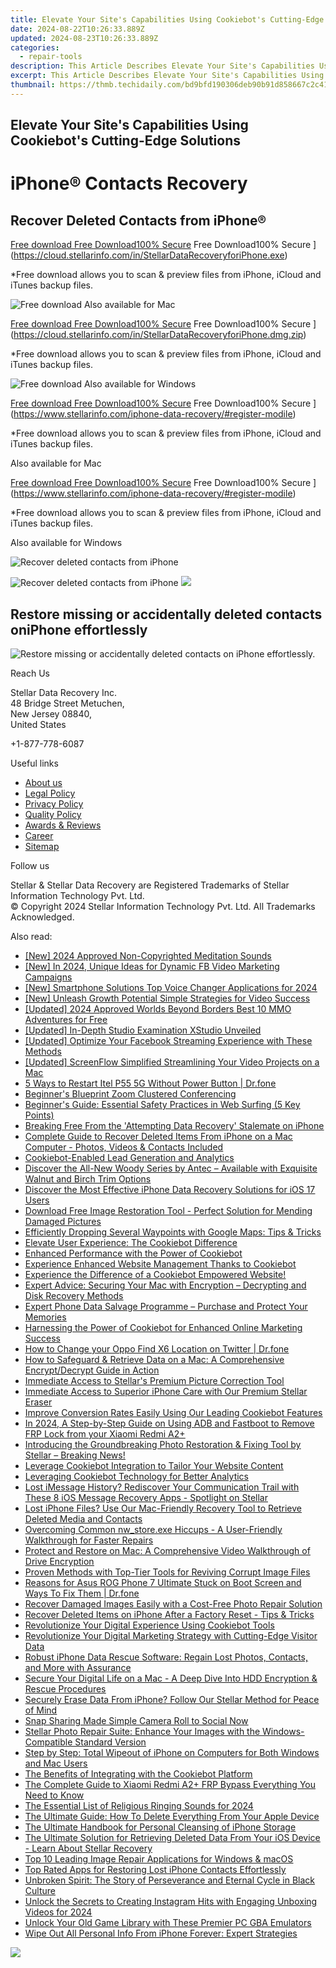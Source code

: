 ```yaml
---
title: Elevate Your Site's Capabilities Using Cookiebot's Cutting-Edge Solutions
date: 2024-08-22T10:26:33.889Z
updated: 2024-08-23T10:26:33.889Z
categories:
  - repair-tools
description: This Article Describes Elevate Your Site's Capabilities Using Cookiebot's Cutting-Edge Solutions
excerpt: This Article Describes Elevate Your Site's Capabilities Using Cookiebot's Cutting-Edge Solutions
thumbnail: https://thmb.techidaily.com/bd9bfd190306deb90b91d858667c2c41b78982227d8d0c9a830c7fb7735e577b.jpg
---
```


## Elevate Your Site's Capabilities Using Cookiebot's Cutting-Edge Solutions

# iPhone® Contacts Recovery

## Recover Deleted Contacts from iPhone®

[Free download Free Download100% Secure](https://www.stellarinfo.com/gdc/iphone-recovery/images/win.png) Free Download100% Secure ](https://cloud.stellarinfo.com/in/StellarDataRecoveryforiPhone.exe)

 \*Free download allows you to scan & preview files from iPhone, iCloud and iTunes backup files.

![Free download](https://www.stellarinfo.com/gdc/iphone-recovery/images/small-apple.png) Also available for Mac

[Free download Free Download100% Secure](https://www.stellarinfo.com/gdc/iphone-recovery/images/mac.png) Free Download100% Secure ](https://cloud.stellarinfo.com/in/StellarDataRecoveryforiPhone.dmg.zip)

 \*Free download allows you to scan & preview files from iPhone, iCloud and iTunes backup files.

![Free download](https://www.stellarinfo.com/gdc/iphone-recovery/images/small-windows.png) Also available for Windows

[Free download Free Download100% Secure](https://www.stellarinfo.com/gdc/iphone-recovery/images/win.png) Free Download100% Secure ](https://www.stellarinfo.com/iphone-data-recovery/#register-modile)

 \*Free download allows you to scan & preview files from iPhone, iCloud and iTunes backup files.

 Also available for Mac

[Free download Free Download100% Secure](https://www.stellarinfo.com/gdc/iphone-recovery/images/mac.png) Free Download100% Secure ](https://www.stellarinfo.com/iphone-data-recovery/#register-modile)

 \*Free download allows you to scan & preview files from iPhone, iCloud and iTunes backup files.

 Also available for Windows

![Recover deleted contacts
from iPhone](https://www.stellarinfo.com/iphone-data-recovery/images/contact2.png)

![Recover deleted contacts
from iPhone](https://www.stellarinfo.com/iphone-data-recovery/images/contacts.png) ![](https://www.stellarinfo.com/iphone-data-recovery/iphone-recovery/images/bg1-old.png)

## Restore missing or accidentally deleted contacts oniPhone effortlessly

![Restore missing or accidentally deleted contacts on
iPhone effortlessly.](https://www.stellarinfo.com/iphone-data-recovery/images/iphone-contact-icon.png)

Reach Us

 Stellar Data Recovery Inc.  
 48 Bridge Street Metuchen,  
 New Jersey 08840,  
 United States

+1-877-778-6087

Useful links

* [About us](https://tools.techidaily.com/stellardata-recovery/buy-now/)
* [Legal Policy](https://tools.techidaily.com/stellardata-recovery/buy-now/)
* [Privacy Policy](https://tools.techidaily.com/stellardata-recovery/buy-now/)
* [Quality Policy](https://tools.techidaily.com/stellardata-recovery/buy-now/)
* [Awards & Reviews](https://tools.techidaily.com/stellardata-recovery/buy-now/)
* [Career](https://tools.techidaily.com/stellardata-recovery/buy-now/)
* [Sitemap](https://www.stellarinfo.com/sitemap.php)

Follow us

[](https://www.facebook.com/stellarinfo) [](https://twitter.com/stellarinfo) [](https://www.linkedin.com/company/stellardatarecovery/) [](https://www.youtube.com/user/stellarite)

 Stellar & Stellar Data Recovery are Registered Trademarks of Stellar Information Technology Pvt. Ltd.  
 © Copyright 2024 Stellar Information Technology Pvt. Ltd. All Trademarks Acknowledged.

<ins class="adsbygoogle"
     style="display:block"
     data-ad-format="autorelaxed"
     data-ad-client="ca-pub-7571918770474297"
     data-ad-slot="1223367746"></ins>



<ins class="adsbygoogle"
     style="display:block"
     data-ad-client="ca-pub-7571918770474297"
     data-ad-slot="8358498916"
     data-ad-format="auto"
     data-full-width-responsive="true"></ins>

<span class="atpl-alsoreadstyle">Also read:</span>
<div><ul>
<li><a href="https://vp-tips.techidaily.com/new-2024-approved-non-copyrighted-meditation-sounds/"><u>[New] 2024 Approved  Non-Copyrighted Meditation Sounds</u></a></li>
<li><a href="https://facebook-video-recording.techidaily.com/new-in-2024-unique-ideas-for-dynamic-fb-video-marketing-campaigns/"><u>[New] In 2024, Unique Ideas for Dynamic FB Video Marketing Campaigns</u></a></li>
<li><a href="https://desktop-recording.techidaily.com/new-smartphone-solutions-top-voice-changer-applications-for-2024/"><u>[New] Smartphone Solutions  Top Voice Changer Applications for 2024</u></a></li>
<li><a href="https://youtube-blog.techidaily.com/nleash-growth-potential-simple-strategies-for-video-success/"><u>[New] Unleash Growth Potential  Simple Strategies for Video Success</u></a></li>
<li><a href="https://digital-screen-recording.techidaily.com/updated-2024-approved-worlds-beyond-borders-best-10-mmo-adventures-for-free/"><u>[Updated] 2024 Approved  Worlds Beyond Borders  Best 10 MMO Adventures for Free</u></a></li>
<li><a href="https://fox-helps.techidaily.com/updated-in-depth-studio-examination-xstudio-unveiled/"><u>[Updated] In-Depth Studio Examination  XStudio Unveiled</u></a></li>
<li><a href="https://screen-mirroring-recording.techidaily.com/updated-optimize-your-facebook-streaming-experience-with-these-methods/"><u>[Updated] Optimize Your Facebook Streaming Experience with These Methods</u></a></li>
<li><a href="https://screen-capture.techidaily.com/updated-screenflow-simplified-streamlining-your-video-projects-on-a-mac/"><u>[Updated] ScreenFlow Simplified  Streamlining Your Video Projects on a Mac</u></a></li>
<li><a href="https://phone-solutions.techidaily.com/5-ways-to-restart-itel-p55-5g-without-power-button-drfone-by-drfone-reset-android-reset-android/"><u>5 Ways to Restart Itel P55 5G Without Power Button | Dr.fone</u></a></li>
<li><a href="https://screen-sharing-recording.techidaily.com/beginners-blueprint-zoom-clustered-conferencing/"><u>Beginner's Blueprint  Zoom Clustered Conferencing</u></a></li>
<li><a href="https://tech-savvy.techidaily.com/beginners-guide-essential-safety-practices-in-web-surfing-5-key-points/"><u>Beginner's Guide: Essential Safety Practices in Web Surfing (5 Key Points)</u></a></li>
<li><a href="https://data-safeguard.techidaily.com/breaking-free-from-the-attempting-data-recovery-stalemate-on-iphone/"><u>Breaking Free From the 'Attempting Data Recovery' Stalemate on iPhone</u></a></li>
<li><a href="https://data-safeguard.techidaily.com/complete-guide-to-recover-deleted-items-from-iphone-on-a-mac-computer-photos-videos-and-contacts-included/"><u>Complete Guide to Recover Deleted Items From iPhone on a Mac Computer - Photos, Videos & Contacts Included</u></a></li>
<li><a href="https://data-safeguard.techidaily.com/cookiebot-enabled-lead-generation-and-analytics/"><u>Cookiebot-Enabled Lead Generation and Analytics</u></a></li>
<li><a href="https://hardware-tips.techidaily.com/discover-the-all-new-woody-series-by-antec-available-with-exquisite-walnut-and-birch-trim-options/"><u>Discover the All-New Woody Series by Antec – Available with Exquisite Walnut and Birch Trim Options</u></a></li>
<li><a href="https://data-safeguard.techidaily.com/discover-the-most-effective-iphone-data-recovery-solutions-for-ios-17-users/"><u>Discover the Most Effective iPhone Data Recovery Solutions for iOS 17 Users</u></a></li>
<li><a href="https://data-safeguard.techidaily.com/download-free-image-restoration-tool-perfect-solution-for-mending-damaged-pictures/"><u>Download Free Image Restoration Tool - Perfect Solution for Mending Damaged Pictures</u></a></li>
<li><a href="https://techtrends.techidaily.com/efficiently-dropping-several-waypoints-with-google-maps-tips-and-tricks/"><u>Efficiently Dropping Several Waypoints with Google Maps: Tips & Tricks</u></a></li>
<li><a href="https://data-safeguard.techidaily.com/elevate-user-experience-the-cookiebot-difference/"><u>Elevate User Experience: The Cookiebot Difference</u></a></li>
<li><a href="https://data-safeguard.techidaily.com/enhanced-performance-with-the-power-of-cookiebot/"><u>Enhanced Performance with the Power of Cookiebot</u></a></li>
<li><a href="https://data-safeguard.techidaily.com/experience-enhanced-website-management-thanks-to-cookiebot/"><u>Experience Enhanced Website Management Thanks to Cookiebot</u></a></li>
<li><a href="https://data-safeguard.techidaily.com/experience-the-difference-of-a-cookiebot-empowered-website/"><u>Experience the Difference of a Cookiebot Empowered Website!</u></a></li>
<li><a href="https://data-safeguard.techidaily.com/expert-advice-securing-your-mac-with-encryption-decrypting-and-disk-recovery-methods/"><u>Expert Advice: Securing Your Mac with Encryption – Decrypting and Disk Recovery Methods</u></a></li>
<li><a href="https://data-safeguard.techidaily.com/expert-phone-data-salvage-programme-purchase-and-protect-your-memories/"><u>Expert Phone Data Salvage Programme – Purchase and Protect Your Memories</u></a></li>
<li><a href="https://data-safeguard.techidaily.com/harnessing-the-power-of-cookiebot-for-enhanced-online-marketing-success/"><u>Harnessing the Power of Cookiebot for Enhanced Online Marketing Success</u></a></li>
<li><a href="https://location-social.techidaily.com/how-to-change-your-oppo-find-x6-location-on-twitter-drfone-by-drfone-virtual-android/"><u>How to Change your Oppo Find X6 Location on Twitter | Dr.fone</u></a></li>
<li><a href="https://data-safeguard.techidaily.com/how-to-safeguard-and-retrieve-data-on-a-mac-a-comprehensive-encryptdecrypt-guide-in-action/"><u>How to Safeguard & Retrieve Data on a Mac: A Comprehensive Encrypt/Decrypt Guide in Action</u></a></li>
<li><a href="https://data-safeguard.techidaily.com/immediate-access-to-stellars-premium-picture-correction-tool/"><u>Immediate Access to Stellar's Premium Picture Correction Tool</u></a></li>
<li><a href="https://data-safeguard.techidaily.com/immediate-access-to-superior-iphone-care-with-our-premium-stellar-eraser/"><u>Immediate Access to Superior iPhone Care with Our Premium Stellar Eraser</u></a></li>
<li><a href="https://data-safeguard.techidaily.com/improve-conversion-rates-easily-using-our-leading-cookiebot-features/"><u>Improve Conversion Rates Easily Using Our Leading Cookiebot Features</u></a></li>
<li><a href="https://bypass-frp.techidaily.com/in-2024-a-step-by-step-guide-on-using-adb-and-fastboot-to-remove-frp-lock-from-your-xiaomi-redmi-a2plus-by-drfone-android/"><u>In 2024, A Step-by-Step Guide on Using ADB and Fastboot to Remove FRP Lock from your Xiaomi Redmi A2+</u></a></li>
<li><a href="https://data-safeguard.techidaily.com/introducing-the-groundbreaking-photo-restoration-and-fixing-tool-by-stellar-breaking-news/"><u>Introducing the Groundbreaking Photo Restoration & Fixing Tool by Stellar – Breaking News!</u></a></li>
<li><a href="https://data-safeguard.techidaily.com/leverage-cookiebot-integration-to-tailor-your-website-content/"><u>Leverage Cookiebot Integration to Tailor Your Website Content</u></a></li>
<li><a href="https://data-safeguard.techidaily.com/leveraging-cookiebot-technology-for-better-analytics/"><u>Leveraging Cookiebot Technology for Better Analytics</u></a></li>
<li><a href="https://data-safeguard.techidaily.com/lost-imessage-history-rediscover-your-communication-trail-with-these-8-ios-message-recovery-apps-spotlight-on-stellar/"><u>Lost iMessage History? Rediscover Your Communication Trail with These 8 iOS Message Recovery Apps - Spotlight on Stellar</u></a></li>
<li><a href="https://data-safeguard.techidaily.com/lost-iphone-files-use-our-mac-friendly-recovery-tool-to-retrieve-deleted-media-and-contacts/"><u>Lost iPhone Files? Use Our Mac-Friendly Recovery Tool to Retrieve Deleted Media and Contacts</u></a></li>
<li><a href="https://win-answers.techidaily.com/overcoming-common-nwstoreexe-hiccups-a-user-friendly-walkthrough-for-faster-repairs/"><u>Overcoming Common nw_store.exe Hiccups - A User-Friendly Walkthrough for Faster Repairs</u></a></li>
<li><a href="https://data-safeguard.techidaily.com/protect-and-restore-on-mac-a-comprehensive-video-walkthrough-of-drive-encryption/"><u>Protect and Restore on Mac: A Comprehensive Video Walkthrough of Drive Encryption</u></a></li>
<li><a href="https://data-safeguard.techidaily.com/proven-methods-with-top-tier-tools-for-reviving-corrupt-image-files/"><u>Proven Methods with Top-Tier Tools for Reviving Corrupt Image Files</u></a></li>
<li><a href="https://fix-guide.techidaily.com/reasons-for-asus-rog-phone-7-ultimate-stuck-on-boot-screen-and-ways-to-fix-them-drfone-by-drfone-fix-android-problems-fix-android-problems/"><u>Reasons for Asus ROG Phone 7 Ultimate Stuck on Boot Screen and Ways To Fix Them | Dr.fone</u></a></li>
<li><a href="https://data-safeguard.techidaily.com/recover-damaged-images-easily-with-a-cost-free-photo-repair-solution/"><u>Recover Damaged Images Easily with a Cost-Free Photo Repair Solution</u></a></li>
<li><a href="https://data-safeguard.techidaily.com/recover-deleted-items-on-iphone-after-a-factory-reset-tips-and-tricks/"><u>Recover Deleted Items on iPhone After a Factory Reset - Tips & Tricks</u></a></li>
<li><a href="https://data-safeguard.techidaily.com/revolutionize-your-digital-experience-using-cookiebot-tools/"><u>Revolutionize Your Digital Experience Using Cookiebot Tools</u></a></li>
<li><a href="https://data-safeguard.techidaily.com/revolutionize-your-digital-marketing-strategy-with-cutting-edge-visitor-data/"><u>Revolutionize Your Digital Marketing Strategy with Cutting-Edge Visitor Data</u></a></li>
<li><a href="https://data-safeguard.techidaily.com/robust-iphone-data-rescue-software-regain-lost-photos-contacts-and-more-with-assurance/"><u>Robust iPhone Data Rescue Software: Regain Lost Photos, Contacts, and More with Assurance</u></a></li>
<li><a href="https://data-safeguard.techidaily.com/secure-your-digital-life-on-a-mac-a-deep-dive-into-hdd-encryption-and-rescue-procedures/"><u>Secure Your Digital Life on a Mac - A Deep Dive Into HDD Encryption & Rescue Procedures</u></a></li>
<li><a href="https://data-safeguard.techidaily.com/securely-erase-data-from-iphone-follow-our-stellar-method-for-peace-of-mind/"><u>Securely Erase Data From iPhone? Follow Our Stellar Method for Peace of Mind</u></a></li>
<li><a href="https://tiktok-clips.techidaily.com/snap-sharing-made-simple-camera-roll-to-social-now/"><u>Snap Sharing Made Simple  Camera Roll to Social Now</u></a></li>
<li><a href="https://data-safeguard.techidaily.com/stellar-photo-repair-suite-enhance-your-images-with-the-windows-compatible-standard-version/"><u>Stellar Photo Repair Suite: Enhance Your Images with the Windows-Compatible Standard Version</u></a></li>
<li><a href="https://data-safeguard.techidaily.com/step-by-step-total-wipeout-of-iphone-on-computers-for-both-windows-and-mac-users/"><u>Step by Step: Total Wipeout of iPhone on Computers for Both Windows and Mac Users</u></a></li>
<li><a href="https://data-safeguard.techidaily.com/the-benefits-of-integrating-with-the-cookiebot-platform/"><u>The Benefits of Integrating with the Cookiebot Platform</u></a></li>
<li><a href="https://bypass-frp.techidaily.com/the-complete-guide-to-xiaomi-redmi-a2plus-frp-bypass-everything-you-need-to-know-by-drfone-android/"><u>The Complete Guide to Xiaomi Redmi A2+ FRP Bypass Everything You Need to Know</u></a></li>
<li><a href="https://some-approaches.techidaily.com/the-essential-list-of-religious-ringing-sounds-for-2024/"><u>The Essential List of Religious Ringing Sounds for 2024</u></a></li>
<li><a href="https://data-safeguard.techidaily.com/the-ultimate-guide-how-to-delete-everything-from-your-apple-device/"><u>The Ultimate Guide: How To Delete Everything From Your Apple Device</u></a></li>
<li><a href="https://data-safeguard.techidaily.com/the-ultimate-handbook-for-personal-cleansing-of-iphone-storage/"><u>The Ultimate Handbook for Personal Cleansing of iPhone Storage</u></a></li>
<li><a href="https://data-safeguard.techidaily.com/the-ultimate-solution-for-retrieving-deleted-data-from-your-ios-device-learn-about-stellar-recovery/"><u>The Ultimate Solution for Retrieving Deleted Data From Your iOS Device - Learn About Stellar Recovery</u></a></li>
<li><a href="https://data-safeguard.techidaily.com/top-10-leading-image-repair-applications-for-windows-and-macos/"><u>Top 10 Leading Image Repair Applications for Windows & macOS</u></a></li>
<li><a href="https://data-safeguard.techidaily.com/top-rated-apps-for-restoring-lost-iphone-contacts-effortlessly/"><u>Top Rated Apps for Restoring Lost iPhone Contacts Effortlessly</u></a></li>
<li><a href="https://win-answers.techidaily.com/unbroken-spirit-the-story-of-perseverance-and-eternal-cycle-in-black-culture/"><u>Unbroken Spirit: The Story of Perseverance and Eternal Cycle in Black Culture</u></a></li>
<li><a href="https://some-guidance.techidaily.com/unlock-the-secrets-to-creating-instagram-hits-with-engaging-unboxing-videos-for-2024/"><u>Unlock the Secrets to Creating Instagram Hits with Engaging Unboxing Videos for 2024</u></a></li>
<li><a href="https://on-screen-recording.techidaily.com/unlock-your-old-game-library-with-these-premier-pc-gba-emulators/"><u>Unlock Your Old Game Library with These Premier PC GBA Emulators</u></a></li>
<li><a href="https://data-safeguard.techidaily.com/wipe-out-all-personal-info-from-iphone-forever-expert-strategies/"><u>Wipe Out All Personal Info From iPhone Forever: Expert Strategies</u></a></li>
</ul></div>

<!-- affiliate ads begin -->
<a href="https://store.nero.com/order/checkout.php?PRODS=42296855&QTY=1&AFFILIATE=108875&CART=1"><img src="http://cdnwww.nero.com/nero-com-wAssets/img/banners/2023/recode/Nero_Recode_Screen_2.png" border="0"></a>
<!-- affiliate ads end -->